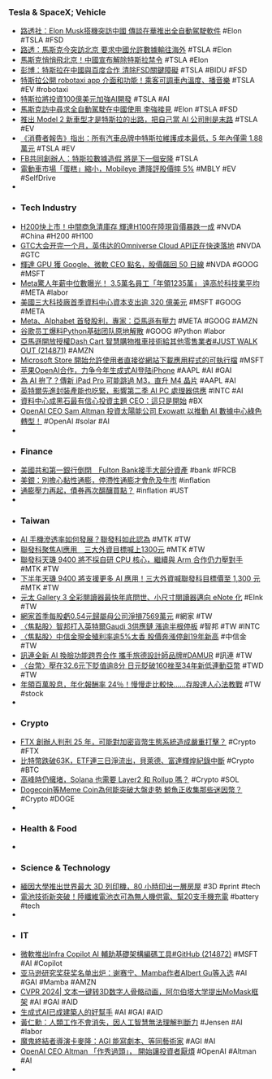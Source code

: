 ### Tesla & SpaceX; Vehicle
- [路透社：Elon Musk搭機突訪中國 傳談在華推出全自動駕駛軟件](https://www.hk01.com/即時國際/1014470/路透社-elon-musk搭機抵達中國-傳談在華推出全自動駕駛軟件) #Elon #TSLA #FSD
- [路透：馬斯克今突訪北京 要求中國允許數據輸往海外](https://news.cnyes.com/news/id/5538757) #TSLA #Elon
- [馬斯克悄悄飛北京！中國宣布解除特斯拉禁令](https://tw.news.yahoo.com/馬斯克悄悄飛北京-中國宣布解除特斯拉禁令-143628935.html) #TSLA #Elon
- [彭博：特斯拉在中國與百度合作 清除FSD關鍵障礙](https://news.cnyes.com/news/id/5539648) #TSLA #BIDU #FSD
- [特斯拉公開 robotaxi app 介面和功能！乘客可調車內溫度、播音樂](https://www.inside.com.tw/article/34873-tesla-robotaxi-app-reveal) #TSLA #EV #robotaxi
- [特斯拉將投資100億美元加強AI開發](https://zh.cn.nikkei.com/industry/icar/55478-2024-04-29-09-52-08.html) #TSLA #AI
- [馬斯克訪中尋求全自動駕駛在中國使用 李強接見](https://www.ftnn.com.tw/news/223702) #Elon #TSLA #FSD
- [推出 Model 2 新車型才是特斯拉的出路，把自己當 AI 公司則是末路](https://technews.tw/2024/04/29/model-2-is-tesla-best-way-to-survive-not-becoming-an-ai-company/) #TSLA #EV
- [《消費者報告》指出：所有汽車品牌中特斯拉維護成本最低，5 年內僅需 1.88 萬元](https://www.techbang.com/posts/114846-according-to-the-report-tesla-has-the-lowest-maintenance) #TSLA #EV
- [FB共同創辦人：特斯拉數據造假 將是下一個安隆](https://ec.ltn.com.tw/article/breakingnews/4655659) #TSLA
- [電動車市場「蛋糕」縮小，Mobileye 遭降評股價摔 5%](https://finance.technews.tw/2024/04/29/mobileye-stock-slumps-on-analysts-downgrade/) #MBLY #EV #SelfDrive
-
- ### Tech Industry
- [H200快上市！中間商急清庫存 輝達H100在陸現貨價暴跌一成](https://news.cnyes.com/news/id/5538878) #NVDA #China #H200 #H100
- [GTC大会开完一个月，英伟达的Omniverse Cloud API正在快速落地](https://www.jiqizhixin.com/articles/2024-04-29-9) #NVDA #GTC
- [輝達 GPU 獲 Google、微軟 CEO 點名，股價飆回 50 日線](https://finance.technews.tw/2024/04/29/nvidia-gpu-google-microsoft/) #NVDA #GOOG #MSFT
- [Meta驚人年薪中位數曝光！ 3.5萬名員工「年領1235萬」 遠高於科技業平均](https://tw.stock.yahoo.com/news/meta驚人年薪中位數曝光-3-5萬名員工-年領1235萬-遠高於科技業平均-003000303.html) #META #labor
- [美國三大科技廠首季資料中心資本支出逾 320 億美元](https://technews.tw/2024/04/29/in-race-to-build-a-i-tech-plans-a-big-plumbing-upgrade/) #MSFT #GOOG #META
- [Meta、Alphabet 首發股利，專家：亞馬遜有壓力](https://finance.technews.tw/2024/04/29/as-alphabet-follows-meta-with-a-dividend-the-pressure-is-now-on-amazon/) #META #GOOG #AMZN
- [谷歌员工爆料Python基础团队原地解散](https://www.jiqizhixin.com/articles/2024-04-28-10) #GOOG #Python #labor
- [亞馬遜開放授權Dash Cart 智慧購物推車技術給其他零售業者#JUST WALK OUT (214871)](https://www.cool3c.com/article/214871) #AMZN
- [Microsoft Store 開始允許使用者直接從網站下載應用程式的可執行檔](https://www.techbang.com/posts/114797-the-microsoft-store-now-allows-users-to-download-an-apps) #MSFT
- [苹果OpenAI合作，力争今年生成式AI登陆iPhone](https://www.jiqizhixin.com/articles/2024-04-28-2) #AAPL #AI #GAI
- [為 AI 拚了？傳新 iPad Pro 可能跳過 M3，直升 M4 晶片](https://technews.tw/2024/04/29/m4-ipad-pro-with-ai/) #AAPL #AI
- [英特爾先進封裝產能也吃緊，影響第二季 AI PC 處理器供應](https://technews.tw/2024/04/29/intels-advanced-packaging-capacity-is-also-tight/) #INTC #AI
- [資料中心成黑石最有信心投資主題 CEO：這只是開始](https://news.cnyes.com/news/id/5539632) #BX
- [OpenAI CEO Sam Altman 投資太陽能公司 Exowatt 以推動 AI 數據中心綠色轉型！](https://hk.xfastest.com/187043/openai-ceo-sam-altman-exowatt/) #OpenAI #solar #AI
-
- ### Finance
- [美國共和第一銀行倒閉　Fulton Bank接手大部分資產](https://www.hk01.com/即時國際/1014422/美國共和第一銀行倒閉-fulton-bank接手大部分資產) #bank #FRCB
- [美銀：別擔心黏性通膨，停滯性通膨才會危及牛市](https://finance.technews.tw/2024/04/29/only-stagnant-inflation-will-endanger-the-bull-market/) #inflation
- [通膨壓力再起，債券再次醞釀買點？](https://news.cnyes.com/news/id/5539365) #inflation #UST
-
- ### Taiwan
- [AI 手機滲透率如何發展？聯發科如此認為](https://technews.tw/2024/04/29/ai-smart-phone-penetration-mediatek/) #MTK #TW
- [聯發科聚焦AI應用　三大外資目標喊上1300元](https://www.ctwant.com/article/333431) #MTK #TW
- [聯發科天璣 9400 將不採自研 CPU 核心，繼續與 Arm 合作仍力壓對手](https://technews.tw/2024/04/29/mediatek-dimensity-9400-will-not-use-self-developed-cpu-cores/) #MTK #TW
- [下半年天璣 9400 將支援更多 AI 應用！三大外資喊聯發科目標價至 1,300 元](https://finance.technews.tw/2024/04/29/reiterate-ow/) #MTK #TW
- [元太 Gallery 3 全彩閱讀器最快年底問世、小尺寸閱讀器邁向 eNote 化](https://www.techbang.com/posts/114890-2024-touch-taiwan-gallery-3-enote) #EInk #TW
- [網家首季每股虧0.54元歸屬母公司淨損7569萬元](https://www.wealth.com.tw/articles/d4cc007a-15b3-469c-a665-922744451e27) #網家 #TW
- [〈焦點股〉智邦打入英特爾Gaudi 3供應鏈 漲逾半根停板](https://news.cnyes.com/news/id/5539305) #智邦 #TW #INTC
- [〈焦點股〉中信金現金殖利率逾5%太香 股價奔漲停創19年新高](https://news.cnyes.com/news/id/5539373) #中信金 #TW
- [訊連全新 AI 換臉功能跨界合作 攜手旅德設計師品牌#DAMUR](https://udn.com/news/story/7240/7930968) #訊連 #TW
- [〈台幣〉壓在32.6元下貶值逾8分 日元貶破160挫至34年新低連動亞幣](https://news.cnyes.com/news/id/5539371) #TWD #TW
- [年領百萬股息，年化報酬率 24％！慢慢走比較快……存股達人心法教戰](https://finance.technews.tw/2024/04/28/deposit-shares-talent-mental-method/) #TW #stock
-
- ### Crypto
- [FTX 創辦人判刑 25 年，可能對加密貨幣生態系統造成嚴重打擊？](https://technews.tw/2024/04/29/the-cryptocurrency-ecosystem-has-taken-a-serious-hit/) #Crypto #FTX
- [比特幣跌破63K，ETF連三日淨流出，貝萊德、富達輝煌紀錄中斷](https://abmedia.io/etf-flow-0422-0426) #Crypto #BTC
- [高峰時仍擁堵，Solana 也需要 Layer2 和 Rollup 嗎？](https://www.blocktempo.com/does-the-high-performance-public-blockchain-solana-need-layer2-and-rollups/) #Crypto #SOL
- [Dogecoin等Meme Coin為何能突破大盤走勢 鯨魚正收集那些迷因幣？](https://news.cnyes.com/news/id/5536316) #Crypto #DOGE
-
- ### Health & Food
-
- ### Science & Technology
- [緬因大學推出世界最大 3D 列印機，80 小時印出一層房屋](https://technews.tw/2024/04/28/world-largest-3d-printer/) #3D #print #tech
- [電池技術新突破！陸纖維電池衣可為無人機供電、幫20支手機充電](https://news.cnyes.com/news/id/5539709) #battery #tech
-
- ### IT
- [微軟推出Infra Copilot AI 輔助基礎架構編碼工具#GitHub (214872)](https://www.cool3c.com/article/214872) #MSFT #AI #Copilot
- [亚马逊研究奖获奖名单出炉：谢赛宁、Mamba作者Albert Gu等入选](https://www.jiqizhixin.com/articles/2024-04-29-4) #AI #GAI #Mamba #AMZN
- [CVPR 2024| 文本一键转3D数字人骨骼动画，阿尔伯塔大学提出MoMask框架](https://www.jiqizhixin.com/articles/2024-04-29-3) #AI #GAI #AID
- [生成式AI已成建築人的好幫手](https://www.ctee.com.tw/news/20240429700970-431206) #AI #GAI #AID
- [黃仁勳：人類工作不會消失，因人工智慧無法理解判斷力](https://technews.tw/2024/04/29/human-jobs-are-not-going-away/) #Jensen #AI #labor
- [魔鬼終結者導演卡麥隆：AGI 能寫劇本、等同藝術家](https://technews.tw/2024/04/29/terminator-creator-james-cameron-says-ai-could-replace-him/) #AGI #AI
- [OpenAI CEO Altman 「作秀過頭」， 開始讓投資者厭煩](https://www.techbang.com/posts/114267-openais-ceos-showmanship-is-starting-to-bore-investors) #OpenAI #Altman #AI
-
